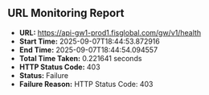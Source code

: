 ## URL Monitoring Report

- **URL:** https://api-gw1-prod1.fisglobal.com/gw/v1/health
- **Start Time:** 2025-09-07T18:44:53.872916
- **End Time:** 2025-09-07T18:44:54.094557
- **Total Time Taken:** 0.221641 seconds
- **HTTP Status Code:** 403
- **Status:** Failure
- **Failure Reason:** HTTP Status Code: 403
